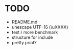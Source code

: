 TODO
====


- README.md
- unescape UTF-16 (\uXXXX)
- test / more benchmark
- structure for include
- pretty print?
